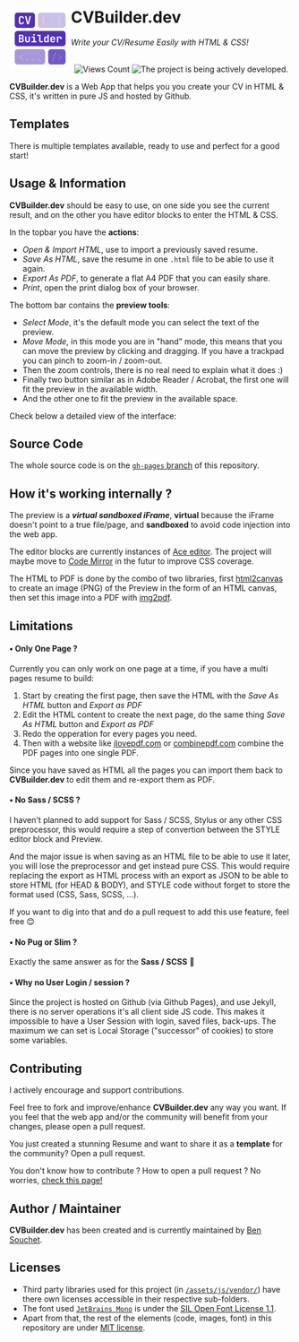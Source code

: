 # CVBuilder.dev <img src="https://raw.githubusercontent.com/BenSouchet/cvbuilder.dev/main/assets/logo-220x220.png" align="left" title="CVBuilder.dev" width="110" height="110">
_Write your CV/Resume Easily with HTML & CSS!_
<br />
<br />
<p align="center">
  <img src="https://visitor-badge.glitch.me/badge?page_id=BenSouchet.cvbuilder&left_text=Views" alt="Views Count" />
  <img src="https://www.repostatus.org/badges/latest/active.svg" alt="The project is being actively developed." />
</p>

**CVBuilder.dev** is a Web App that helps you you create your CV in HTML & CSS, it's written in pure JS and hosted by Github.

## Templates
There is multiple templates available, ready to use and perfect for a good start!

## Usage & Information
**CVBuilder.dev** should be easy to use, on one side you see the current result, and on the other you have editor blocks to enter the HTML & CSS.

In the topbar you have the **actions**:
- _Open & Import HTML_, use to import a previously saved resume.
- _Save As HTML_, save the resume in one `.html` file to be able to use it again.
- _Export As PDF_, to generate a flat A4 PDF that you can easily share.
- _Print_, open the print dialog box of your browser.

The bottom bar contains the **preview tools**:
- _Select Mode_, it's the default mode you can select the text of the preview.
- _Move Mode_, in this mode you are in "hand" mode, this means that you can move the preview by clicking and dragging. If you have a trackpad you can pinch to zoom-in / zoom-out.
- Then the zoom controls, there is no real need to explain what it does :)
- Finally two button similar as in Adobe Reader / Acrobat, the first one will fit the preview in the available width.
- And the other one to fit the preview in the available space.

Check below a detailed view of the interface:

## Source Code
The whole source code is on the [`gh-pages` branch](https://github.com/BenSouchet/cvbuilder.dev/tree/gh-pages) of this repository.

## How it's working internally ?
The preview is a ***virtual sandboxed iFrame***, **virtual** because the iFrame doesn't point to a true file/page, and **sandboxed** to avoid code injection into the web app.

The editor blocks are currently instances of [Ace editor](https://github.com/ajaxorg/ace). The project will maybe move to [Code Mirror](https://github.com/codemirror/codemirror.next/) in the futur to improve CSS coverage.

The HTML to PDF is done by the combo of two libraries, first [html2canvas](https://github.com/niklasvh/html2canvas) to create an image (PNG) of the Preview in the form of an HTML canvas, then set this image into a PDF with [img2pdf](https://github.com/BenSouchet/img2pdf).

## Limitations
#### • Only One Page ?
Currently you can only work on one page at a time, if you have a multi pages resume to build:
1. Start by creating the first page, then save the HTML with the _Save As HTML_ button and _Export as PDF_
2. Edit the HTML content to create the next page, do the same thing _Save As HTML_ button and _Export as PDF_
3. Redo the opperation for every pages you need.
4. Then with a website like [ilovepdf.com](https://www.ilovepdf.com/merge_pdf) or [combinepdf.com](https://combinepdf.com/) combine the PDF pages into one single PDF.

Since you have saved as HTML all the pages you can import them back to **CVBuilder.dev** to edit them and re-export them as PDF.

#### • No Sass / SCSS ?
I haven't planned to add support for Sass / SCSS, Stylus or any other CSS preprocessor, this would require a step of convertion between the STYLE editor block and Preview.

And the major issue is when saving as an HTML file to be able to use it later, you will lose the preprocessor and get instead pure CSS. This would require replacing the export as HTML process with an export as JSON to be able to store HTML (for HEAD & BODY), and STYLE code without forget to store the format used (CSS, Sass, SCSS, ...).

If you want to dig into that and do a pull request to add this use feature, feel free 😊

#### • No Pug or Slim ?
Exactly the same answer as for the **Sass / SCSS** 🙂

#### • Why no User Login / session ?
Since the project is hosted on Github (via Github Pages), and use Jekyll, there is no server operations it's all client side JS code. This makes it impossible to have a User Session with login, saved files, back-ups. The maximum we can set is Local Storage ("successor" of cookies) to store some variables.

## Contributing
I actively encourage and support contributions.

Feel free to fork and improve/enhance **CVBuilder.dev** any way you want. If you feel that the web app and/or the community will benefit from your changes, please open a pull request.

You just created a stunning Resume and want to share it as a **template** for the community? Open a pull request.

You don't know how to contribute ? How to open a pull request ? No worries, [check this page!](https://github.com/BenSouchet/cvbuilder.dev/blob/main/CONTRIBUTING.md)

## Author / Maintainer
**CVBuilder.dev** has been created and is currently maintained by [Ben Souchet](https://github.com/BenSouchet).

## Licenses
- Third party libraries used for this project (in [`/assets/js/vendor/`](https://github.com/BenSouchet/cvbuilder.dev/tree/gh-pages/assets/js/vendor)) have there own licenses accessible in their respective sub-folders.
- The font used [`JetBrains Mono`](https://www.jetbrains.com/lp/mono/) is under the [SIL Open Font License 1.1](https://github.com/JetBrains/JetBrainsMono/blob/master/OFL.txt).
- Apart from that, the rest of the elements (code, images, font) in this repository are under [MIT license](https://github.com/BenSouchet/cvbuilder.dev/blob/main/LICENSE).
